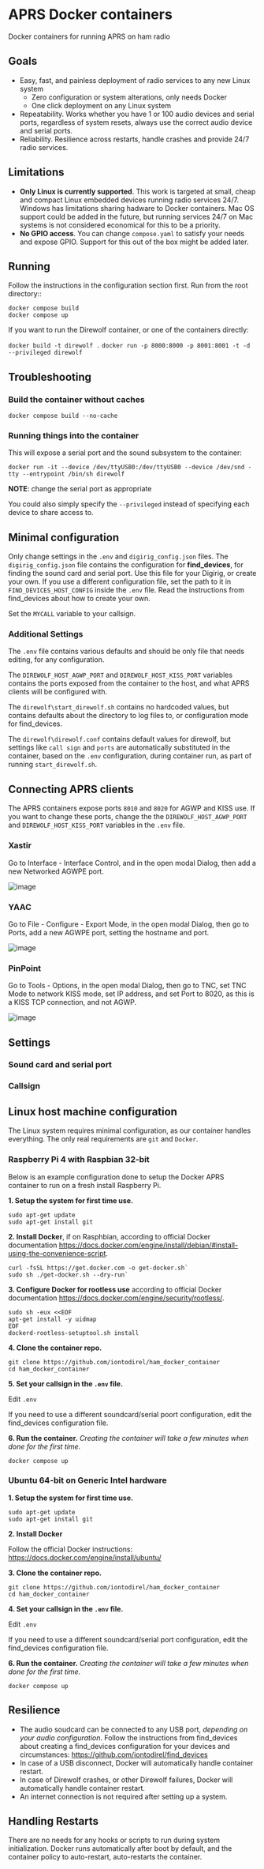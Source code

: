 # APRS Docker containers

Docker containers for running APRS on ham radio

## Goals

- Easy, fast, and painless deployment of radio services to any new Linux system
  - Zero configuration or system alterations, only needs Docker
  - One click deployment on any Linux system
- Repeatability. Works whether you have 1 or 100 audio devices and serial ports, regardless of system resets, always use the correct audio device and serial ports.
- Reliability. Resilience across restarts, handle crashes and provide 24/7 radio services.


## Limitations

- **Only Linux is currently supported**. This work is targeted at small, cheap and compact Linux embedded devices running radio services 24/7. Windows has limitations sharing hadware to Docker containers. Mac OS support could be added in the future, but running services 24/7 on Mac systems is not considered economical for this to be a priority.
- **No GPIO access**. You can change `compose.yaml` to satisfy your needs and expose GPIO. Support for this out of the box might be added later.

## Running

Follow the instructions in the configuration section first. Run from the root directory::

`docker compose build` \
`docker compose up`

If you want to run the Direwolf container, or one of the containers directly:

`docker build -t direwolf .`
`docker run -p 8000:8000 -p 8001:8001 -t -d --privileged direwolf`

## Troubleshooting

### Build the container without caches

`docker compose build --no-cache`

### Running things into the container

This will expose a serial port and the sound subsystem to the container:

`docker run -it --device /dev/ttyUSB0:/dev/ttyUSB0 --device /dev/snd -tty --entrypoint /bin/sh direwolf`

**NOTE**: change the serial port as appropriate

You could also simply specify the `--privileged` instead of specifying each device to share access to.

## Minimal configuration

Only change settings in the `.env` and `digirig_config.json` files. The `digirig_config.json` file contains the configuration for **find_devices**, for finding the sound card and serial port. Use this file for your Digirig, or create your own. If you use a different configuration file, set the path to it in `FIND_DEVICES_HOST_CONFIG` inside the `.env` file. Read the instructions from find_devices about how to create your own.

Set the `MYCALL` variable to your callsign.

### Additional Settings

The `.env` file contains various defaults and should be only file that needs editing, for any configuration.

The `DIREWOLF_HOST_AGWP_PORT` and `DIREWOLF_HOST_KISS_PORT` variables contains the ports exposed from the container to the host, and what APRS clients will be configured with.

The `direwolf\start_direwolf.sh` contains no hardcoded values, but contains defaults about the directory to log files to, or configuration mode for find_devices.

The `direwolf\direwolf.conf` contains default values for direwolf, but settings like `call sign` and `ports` are automatically substituted in the container, based on the `.env` configuration, during container run, as part of running `start_direwolf.sh`.

## Connecting APRS clients

The APRS containers expose ports `8010` and `8020` for AGWP and KISS use. If you want to change these ports, change the the `DIREWOLF_HOST_AGWP_PORT` and `DIREWOLF_HOST_KISS_PORT` variables in the `.env` file.

### Xastir

Go to Interface - Interface Control, and in the open modal Dialog, then add a new Networked AGWPE port.

![image](https://user-images.githubusercontent.com/30967482/235284143-25f00a58-81ee-4848-a516-8b908d0af504.png)


### YAAC

Go to File - Configure - Export Mode, in the open modal Dialog, then go to Ports, add a new AGWPE port, setting the hostname and port.

![image](https://user-images.githubusercontent.com/30967482/235284000-a2c7125b-9de8-4977-ab19-597b2aa57b35.png)

### PinPoint

Go to Tools - Options, in the open modal Dialog, then go to TNC, set TNC Mode to network KISS mode, set IP address, and set Port to 8020, as this is a KISS TCP connection, and not AGWP.

![image](https://user-images.githubusercontent.com/30967482/235284419-5b581871-4119-466f-bf70-0e30406f9846.png)

## Settings

### Sound card and serial port

### Callsign

## Linux host machine configuration

The Linux system requires minimal configuration, as our container handles everything. The only real requirements are `git` and `Docker`.

### Raspberry Pi 4 with Raspbian 32-bit

Below is an example configuration done to setup the Docker APRS container to run on a fresh install Raspberry Pi.

**1. Setup the system for first time use.**

~~~~
sudo apt-get update
sudo apt-get install git
~~~~

**2. Install Docker**, if on Rasphbian, according to official Docker documentation https://docs.docker.com/engine/install/debian/#install-using-the-convenience-script.

~~~~
curl -fsSL https://get.docker.com -o get-docker.sh`
sudo sh ./get-docker.sh --dry-run`
~~~~

**3. Configure Docker for rootless use** according to official Docker documentation https://docs.docker.com/engine/security/rootless/.

~~~~
sudo sh -eux <<EOF
apt-get install -y uidmap
EOF
dockerd-rootless-setuptool.sh install
~~~~
    
**4. Clone the container repo.**

~~~~
git clone https://github.com/iontodirel/ham_docker_container
cd ham_docker_container
~~~~

**5. Set your callsign in the `.env` file.**

Edit `.env`

If you need to use a different soundcard/serial poort configuration, edit the find_devices configuration file.

**6. Run the container.** *Creating the container will take a few minutes when done for the first time.*

`docker compose up`

### Ubuntu 64-bit on Generic Intel hardware

**1. Setup the system for first time use.**

~~~~
sudo apt-get update
sudo apt-get install git
~~~~

**2. Install Docker**

Follow the official Docker instructions: https://docs.docker.com/engine/install/ubuntu/

**3. Clone the container repo.**

`git clone https://github.com/iontodirel/ham_docker_container` \
`cd ham_docker_container`

**4. Set your callsign in the `.env` file.**

Edit `.env`

If you need to use a different soundcard/serial port configuration, edit the find_devices configuration file.

**6. Run the container.** *Creating the container will take a few minutes when done for the first time.*

`docker compose up`

## Resilience

- The audio soudcard can be connected to any USB port, *depending on your audio configuration*. Follow the instructions from find_devices about creating a find_devices configuration for your devices and circumstances: https://github.com/iontodirel/find_devices
- In case of a USB disconnect, Docker will automatically handle container restart.
- In case of Direwolf crashes, or other Direwolf failures, Docker will automatically handle container restart.
- An internet connection is not required after setting up a system.

## Handling Restarts

There are no needs for any hooks or scripts to run during system initialization. Docker runs automatically after boot by default, and the container policy to auto-restart, auto-restarts the container.
